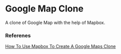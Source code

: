 # Google Map Clone
A clone of Google Map with the help of Mapbox.

### Referenes
[How To Use Mapbox To Create A Google Maps Clone](https://www.youtube.com/watch?v=OySigNMXOZU)
